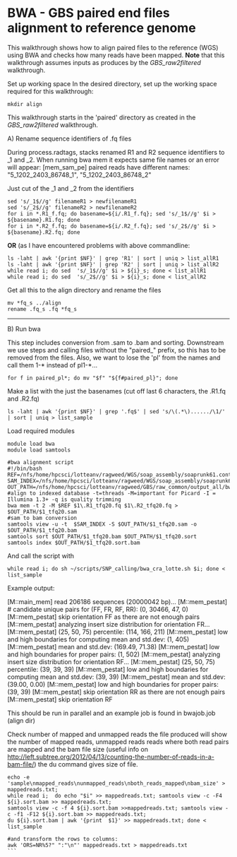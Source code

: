 BWA - GBS paired end files alignment to reference genome
===

This walkthrough shows how to align paired files to the reference (WGS) using BWA and checks how many reads have been mapped.
**Note** that this walkthrough assumes inputs as produces by the *GBS_raw2filtered* walkthrough.

Set up working space
In the desired directory, set up the working space required for this walkthrough:

```
mkdir align
```

This walkthrough starts in the 'paired' directory as created in the *GBS_raw2filtered* walkthrough.

A) Rename sequence identifiers of .fq files

During process.radtags, stacks renamed R1 and R2 sequence identifiers to _1 and _2. When running bwa mem it expects same file names or an error will appear:
[mem_sam_pe] paired reads have different names:
"5_1202_2403_86748_1", "5_1202_2403_86748_2"

Just cut of the _1 and _2 from the identifiers

```
sed 's/_1$//g' filenameR1 > newfilenameR1
sed 's/_2$//g' filenameR2 > newfilenameR2
for i in *.R1_f.fq; do basename=${i/.R1_f.fq}; sed 's/_1$//g' $i > ${basename}.R1.fq; done
for i in *.R2_f.fq; do basename=${i/.R2_f.fq}; sed 's/_2$//g' $i > ${basename}.R2.fq; done
```

**OR** (as I have encountered problems with above commandline:

```
ls -laht | awk '{print $NF}' | grep 'R1' | sort | uniq > list_allR1
ls -laht | awk '{print $NF}' | grep 'R2' | sort | uniq > list_allR2
while read i; do sed  's/_1$//g' $i > ${i}_s; done < list_allR1
while read i; do sed  's/_2$//g' $i > ${i}_s; done < list_allR2
```

Get all this to the align directory and rename the files

```
mv *fq_s ../align
rename .fq_s .fq *fq_s
```

---

B) Run bwa

This step includes conversion from .sam to .bam and sorting. Downstream we use steps and calling files without the "paired_" prefix, so this has to be removed from the files. Also, we want to lose the 'pl' from the names and call them 1-* instead of pl1-*...

```
for f in paired_pl*; do mv "$f" "${f#paired_pl}"; done
```


Make a list with the just the basenames (cut off last 6 characters, the .R1.fq and .R2.fq)
```
ls -laht | awk '{print $NF}' | grep '.fq$' | sed 's/\(.*\)....../\1/' | sort | uniq > list_sample
```

Load required modules

```
module load bwa
module load samtools
```

```
#bwa alignment script
#!/bin/bash
REF=/nfs/home/hpcsci/lotteanv/ragweed/WGS/soap_assembly/soaprunk61.contig.pseudo
SAM_INDEX=/nfs/home/hpcsci/lotteanv/ragweed/WGS/soap_assembly/soaprunk61.contig.pseudo.fai
OUT_PATH=/nfs/home/hpcsci/lotteanv/ragweed/GBS/raw_common/output_all/bwa_genome
#align to indexed database -t=threads -M=important for Picard -I = Illumina 1.3+ -q is quality trimming
bwa mem -t 2 -M $REF $1\.R1_tfq20.fq $1\.R2_tfq20.fq > $OUT_PATH/$1_tfq20.sam
#sam to bam conversion
samtools view -u -t  $SAM_INDEX -S $OUT_PATH/$1_tfq20.sam -o $OUT_PATH/$1_tfq20.bam
samtools sort $OUT_PATH/$1_tfq20.bam $OUT_PATH/$1_tfq20.sort
samtools index $OUT_PATH/$1_tfq20.sort.bam
```

And call the script with

```
while read i; do sh ~/scripts/SNP_calling/bwa_cra_lotte.sh $i; done < list_sample
```

Example output:

[M::main_mem] read 206186 sequences (20000042 bp)...
[M::mem_pestat] # candidate unique pairs for (FF, FR, RF, RR): (0, 30466, 47, 0)
[M::mem_pestat] skip orientation FF as there are not enough pairs
[M::mem_pestat] analyzing insert size distribution for orientation FR...
[M::mem_pestat] (25, 50, 75) percentile: (114, 166, 211)
[M::mem_pestat] low and high boundaries for computing mean and std.dev: (1, 405)
[M::mem_pestat] mean and std.dev: (169.49, 71.38)
[M::mem_pestat] low and high boundaries for proper pairs: (1, 502)
[M::mem_pestat] analyzing insert size distribution for orientation RF...
[M::mem_pestat] (25, 50, 75) percentile: (39, 39, 39)
[M::mem_pestat] low and high boundaries for computing mean and std.dev: (39, 39)
[M::mem_pestat] mean and std.dev: (39.00, 0.00)
[M::mem_pestat] low and high boundaries for proper pairs: (39, 39)
[M::mem_pestat] skip orientation RR as there are not enough pairs
[M::mem_pestat] skip orientation RF

This should be run in parallel and an example job is found in bwajob.job (align dir)


Check number of mapped and unmapped reads
the file produced will show the number of mapped reads, unmapped reads reads where
both read pairs are mapped and the bam file size (useful info on
http://left.subtree.org/2012/04/13/counting-the-number-of-reads-in-a-bam-file/)
the du command gives size of file.

````
echo -e 'sample\nmapped_reads\nunmapped_reads\nboth_reads_mapped\nbam_size' > mappedreads.txt;
while read i;  do echo "$i" >> mappedreads.txt; samtools view -c -F4 ${i}.sort.bam >> mappedreads.txt;  
samtools view -c -f 4 ${i}.sort.bam >>mappedreads.txt; samtools view -c -f1 -F12 ${i}.sort.bam >> mappedreads.txt; 
du ${i}.sort.bam | awk '{print  $1}' >> mappedreads.txt; done < list_sample

#and transform the rows to columns:
awk 'ORS=NR%5?" ":"\n"' mappedreads.txt > mappedreads.txt
```

